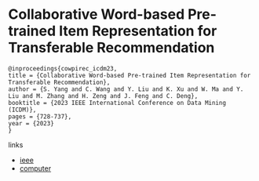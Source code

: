 # Collaborative Word-based Pre-trained Item Representation for Transferable Recommendation

```
@inproceedings{cowpirec_icdm23,
title = {Collaborative Word-based Pre-trained Item Representation for Transferable Recommendation},
author = {S. Yang and C. Wang and Y. Liu and K. Xu and W. Ma and Y. Liu and M. Zhang and H. Zeng and J. Feng and C. Deng},
booktitle = {2023 IEEE International Conference on Data Mining (ICDM)},
pages = {728-737},
year = {2023}
}
```

links
- [ieee](https://doi.org/10.1109/ICDM58522.2023.00082)
- [computer](https://doi.ieeecomputersociety.org/10.1109/ICDM58522.2023.00082)
